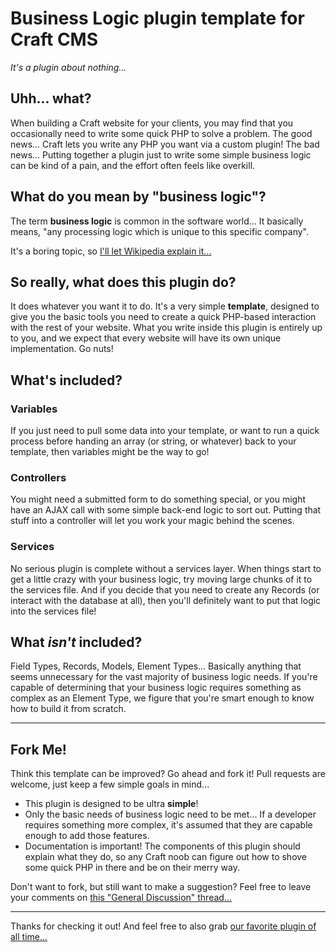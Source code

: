 # Business Logic plugin template for Craft CMS

_It's a plugin about nothing..._

## Uhh... what?

When building a Craft website for your clients, you may find that you occasionally need to write some quick PHP to solve a problem. The good news... Craft lets you write any PHP you want via a custom plugin! The bad news... Putting together a plugin just to write some simple business logic can be kind of a pain, and the effort often feels like overkill.

## What do you mean by "business logic"?

The term **business logic** is common in the software world... It basically means, "any processing logic which is unique to this specific company".

It's a boring topic, so [I'll let Wikipedia explain it...](http://en.wikipedia.org/wiki/Business_logic)

## So really, what does this plugin do?

It does whatever you want it to do. It's a very simple **template**, designed to give you the basic tools you need to create a quick PHP-based interaction with the rest of your website. What you write inside this plugin is entirely up to you, and we expect that every website will have its own unique implementation. Go nuts!

## What's included?

### Variables

If you just need to pull some data into your template, or want to run a quick process before handing an array (or string, or whatever) back to your template, then variables might be the way to go!

### Controllers

You might need a submitted form to do something special, or you might have an AJAX call with some simple back-end logic to sort out. Putting that stuff into a controller will let you work your magic behind the scenes.

### Services

No serious plugin is complete without a services layer. When things start to get a little crazy with your business logic, try moving large chunks of it to the services file. And if you decide that you need to create any Records (or interact with the database at all), then you'll definitely want to put that logic into the services file!

## What _isn't_ included?

Field Types, Records, Models, Element Types... Basically anything that seems unnecessary for the vast majority of business logic needs. If you're capable of determining that your business logic requires something as complex as an Element Type, we figure that you're smart enough to know how to build it from scratch.

***

## Fork Me!

Think this template can be improved? Go ahead and fork it! Pull requests are welcome, just keep a few simple goals in mind...

 - This plugin is designed to be ultra **simple**!
 - Only the basic needs of business logic need to be met... If a developer requires something more complex, it's assumed that they are capable enough to add those features.
 - Documentation is important! The components of this plugin should explain what they do, so any Craft noob can figure out how to shove some quick PHP in there and be on their merry way.

Don't want to fork, but still want to make a suggestion? Feel free to leave your comments on [this "General Discussion" thread...](https://github.com/lindseydiloreto/craft-businesslogic/issues/1)

***

Thanks for checking it out! And feel free to also grab [our favorite plugin of all time...](https://github.com/mattstauffer/happybrad)